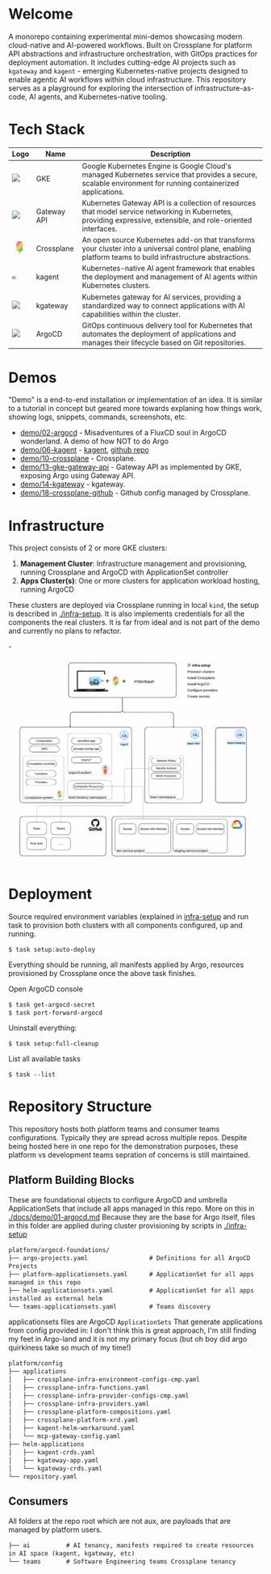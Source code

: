 # Welcome

A monorepo containing experimental mini-demos showcasing modern cloud-native and AI-powered workflows. Built on Crossplane for platform API abstractions and infrastructure orchestration, with GitOps practices for deployment automation.
It includes cutting-edge AI projects such as `kgateway` and `kagent` - emerging Kubernetes-native projects designed to enable agentic AI workflows within cloud infrastructure.
This repository serves as a playground for exploring the intersection of infrastructure-as-code, AI agents, and Kubernetes-native tooling.

# Tech Stack

| Logo | Name | Description |
|------|------|-------------|
| <img src="https://cloud.google.com/images/social-icon-google-cloud-1200-630.png" width="30"> | GKE | Google Kubernetes Engine is Google Cloud's managed Kubernetes service that provides a secure, scalable environment for running containerized applications. |
| <img src="https://raw.githubusercontent.com/kubernetes-sigs/gateway-api/dbd2ff92a93e7c8a29bce07cc331e40e6d470efe/site-src/images/logo/logo.svg" width="30"> | Gateway API | Kubernetes Gateway API is a collection of resources that model service networking in Kubernetes, providing expressive, extensible, and role-oriented interfaces. |
| <img src="https://raw.githubusercontent.com/cncf/artwork/refs/heads/main/projects/crossplane/icon/color/crossplane-icon-color.svg" width="30"> | Crossplane | An open source Kubernetes add-on that transforms your cluster into a universal control plane, enabling platform teams to build infrastructure abstractions. |
| <img src="https://raw.githubusercontent.com/kagent-dev/kagent/33a48ede61be68c84f6adcfddde09db41aeb1ea7/img/icon-dark.svg" width="30"> | kagent | Kubernetes-native AI agent framework that enables the deployment and management of AI agents within Kubernetes clusters. |
| <img src="https://kgateway.dev/feature-api-gateway.svg" width="30"> | kgateway | Kubernetes gateway for AI services, providing a standardized way to connect applications with AI capabilities within the cluster. |
| <img src="https://argo-cd.readthedocs.io/en/stable/assets/logo.png" width="30"> | ArgoCD | GitOps continuous delivery tool for Kubernetes that automates the deployment of applications and manages their lifecycle based on Git repositories. |

# Demos

"Demo" is a end-to-end installation or implementation of an idea. It is similar to a tutorial in concept but geared more towards explaning how things work, showing logs, snippets, commands, screenshots, etc.

* [demo/02-argocd](./docs/demo/02-argocd) - Misadventures of a FluxCD soul in ArgoCD wonderland. A demo of how NOT to do Argo
* [demo/06-kagent](./docs/demo/06-kagent) - [kagent](https://kagent.dev/), [github repo](https://github.com/kagent-dev/kagent)
* [demo/10-crossplane](./docs/demo/10-crossplane) - Crossplane.
* [demo/13-gke-gateway-api](./docs/demo/13-gke-gateway-api) - Gateway API as implemented by GKE, exposing Argo using Gateway API.
* [demo/14-kgateway](./docs/demo/14-kgateway) - kgateway.
* [demo/18-crossplane-github](./docs/demo/18-crossplane-github) - Github config managed by Crossplane.

# Infrastructure

This project consists of 2 or more GKE clusters:

1. **Management Cluster**: Infrastructure management and provisioning, running Crossplane and ArgoCD with ApplicationSet controller
2. **Apps Cluster(s)**: One or more clusters for application workload hosting, running ArgoCD

These clusters are deployed via Crossplane running in local `kind`, the setup is described in [./infra-setup](./infra-setup/).
It is also implements credentials for all the components the real clusters. It is far from ideal and is not part of the demo and currently no plans to refactor.

-![infra-demo](./docs/images/demo-infra.png)

# Deployment

Source required environment variables (explained in [infra-setup](./infra-setup/) and run task to provision both clusters with all components configured, up and running.
```
$ task setup:auto-deploy
```

Everything should be running, all manifests applied by Argo, resources provisioned by Crossplane once the above task finishes.

Open ArgoCD console
```
$ task get-argocd-secret
$ task port-forward-argocd
```

Uninstall everything:
```
$ task setup:full-cleanup
```

List all available tasks
```
$ task --list
```

# Repository Structure

This repository hosts both platform teams and consumer teams configurations. Typically they are spread across multiple repos.
Despite being hosted here in one repo for the demonstration purposes, these platform vs development teams sepration of concerns is still maintained.

## Platform Building Blocks

These are foundational objects to configure ArgoCD and umbrella ApplicationSets that include all apps managed in this repo. More on this in [./docs/demo/01-argocd.md](./docs/demo/01-argocd.md)
Because they are the base for Argo itself, files in this folder are applied during cluster provisioning by scripts in [./infra-setup](./infra-setup/)

```
platform/argocd-foundations/
├── argo-projects.yaml                 # Definitions for all ArgoCD Projects
├── platform-applicationsets.yaml      # ApplicationSet for all apps managed in this repo
├── helm-applicationsets.yaml          # ApplicationSet for all apps installed as external helm
└── teams-applicationsets.yaml         # Teams discovery
```

applicationsets files are ArgoCD `ApplicationSets` That generate applications from config provided in:
I don't think this is great approach, I'm still finding my feet in Argo-land and it is not my primary focus (but oh boy did argo quirkiness take so much of my time!)

```
platform/config
├── applications
│   ├── crossplane-infra-environment-configs-cmp.yaml
│   ├── crossplane-infra-functions.yaml
│   ├── crossplane-infra-provider-configs-cmp.yaml
│   ├── crossplane-infra-providers.yaml
│   ├── crossplane-platform-compositions.yaml
│   ├── crossplane-platform-xrd.yaml
│   ├── kagent-helm-workaround.yaml
│   └── mcp-gateway-config.yaml
├── helm-applications
│   ├── kagent-crds.yaml
│   ├── kgateway-app.yaml
│   └── kgateway-crds.yaml
└── repository.yaml
```

## Consumers

All folders at the repo root which are not aux, are payloads that are managed by platform users.

```
├── ai          # AI tenancy, manifests required to create resources in AI space (kagent, kgateway, etc)
└── teams       # Software Engineering teams Crossplane tenancy
```
